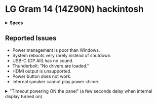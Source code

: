 # LG Gram 14 (14Z90N) hackintosh

<details>
<summary><strong>Specs</strong></summary>
</br>

| Model | 14Z90N-V.AR5DK |
| - | - |
| CPU | Intel Core i5-1035G4 |
| GPU | Intel Iris Plus Graphics |
| RAM | M471A1G44AB0-CWE * 2 |
| SSD | ~~HFS256GD9TNG-L2A0A~~ *(Disabled)* <br> MTFDHBA512TDV-1AZ1AABYY |
| LCD | LP140WFA-SPY1 |
| WLAN | AX201D2W |
| Audio | Conexant CX8200 |
| BIOS | C2ZE0200 X64 (20200812) |

</details>

## Reported Issues
* Power management is poor than Windows.
* System reboots very rarely instead of shutdown.
* USB-C (DP Alt) has no sound.
* Thunderbolt: "No drivers are loaded."
* HDMI output is unsupported.
* Power button does not work.
* Internal speaker cannot play power chime.

<details>
<summary>"Timeout powering ON the panel" (a few seconds delay when internal display turned on)</summary>

2022-03-20 13:06:24.032687+0900 0x5fe      Default     0x0                  0      0    kernel: (AppleIntelICLLPGraphicsFramebuffer) [IGFB][ERROR][AUX       ] WR address = 0x004e0, data size = 2, cmd = 0x8004e001, ddi = 0 AUX received a NACK. Reply: 0x10

2022-03-20 13:06:24.032924+0900 0x5fe      Default     0x0                  0      0    kernel: (AppleIntelICLLPGraphicsFramebuffer) [IGFB][ERROR][AUX       ] WR address = 0x004e0, data size = 2, cmd = 0x8004e001, ddi = 0 AUX received a NACK. Reply: 0x10

2022-03-20 13:06:24.033157+0900 0x5fe      Default     0x0                  0      0    kernel: (AppleIntelICLLPGraphicsFramebuffer) [IGFB][ERROR][AUX       ] WR address = 0x004e0, data size = 2, cmd = 0x8004e001, ddi = 0 AUX received a NACK. Reply: 0x10

2022-03-20 13:06:24.033391+0900 0x5fe      Default     0x0                  0      0    kernel: (AppleIntelICLLPGraphicsFramebuffer) [IGFB][ERROR][AUX       ] WR address = 0x004e0, data size = 2, cmd = 0x8004e001, ddi = 0 AUX received a NACK. Reply: 0x10

2022-03-20 13:06:24.033627+0900 0x5fe      Default     0x0                  0      0    kernel: (AppleIntelICLLPGraphicsFramebuffer) [IGFB][ERROR][AUX       ] WR address = 0x004e0, data size = 2, cmd = 0x8004e001, ddi = 0 AUX received a NACK. Reply: 0x10

2022-03-20 13:06:24.033863+0900 0x5fe      Default     0x0                  0      0    kernel: (AppleIntelICLLPGraphicsFramebuffer) [IGFB][ERROR][AUX       ] WR address = 0x004e0, data size = 2, cmd = 0x8004e001, ddi = 0 AUX received a NACK. Reply: 0x10

2022-03-20 13:06:24.034097+0900 0x5fe      Default     0x0                  0      0    kernel: (AppleIntelICLLPGraphicsFramebuffer) [IGFB][ERROR][AUX       ] WR address = 0x004e0, data size = 2, cmd = 0x8004e001, ddi = 0 AUX received a NACK. Reply: 0x10

2022-03-20 13:06:24.034099+0900 0x5fe      Default     0x0                  0      0    kernel: (AppleIntelICLLPGraphicsFramebuffer) [IGFB][ERROR][AUX       ] writeAUX for address 0x4e0 failed with error 0xe00002f0

... (repeated many times)

2022-03-20 13:06:26.126927+0900 0x5fe      Default     0x0                  0      0    kernel: (AppleIntelICLLPGraphicsFramebuffer) [IGFB][ERROR][PANEL     ] Timeout powering ON the panel

</details>
